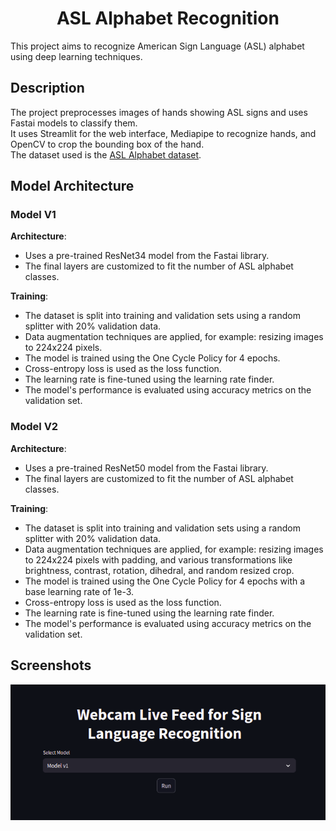 <h1 align="center">ASL Alphabet Recognition</h1>

<p align="justify">

This project aims to recognize American Sign Language (ASL) alphabet using deep learning techniques.

</p>

## Description

<p align="justify">

The project preprocesses images of hands showing ASL signs and uses Fastai models to classify them. <br>
It uses Streamlit for the web interface, Mediapipe to recognize hands, and OpenCV to crop the bounding box of the hand. <br>
The dataset used is the <a href="https://www.kaggle.com/datasets/grassknoted/asl-alphabet">ASL Alphabet dataset</a>.

</p>

## Model Architecture

### Model V1

<p style="justify">

**Architecture**:
  - Uses a pre-trained ResNet34 model from the Fastai library.
  - The final layers are customized to fit the number of ASL alphabet classes.
</p>

<p align="justify">

**Training**:
  - The dataset is split into training and validation sets using a random splitter with 20% validation data.
  - Data augmentation techniques are applied, for example: resizing images to 224x224 pixels.
  - The model is trained using the One Cycle Policy for 4 epochs.
  - Cross-entropy loss is used as the loss function.
  - The learning rate is fine-tuned using the learning rate finder.
  - The model's performance is evaluated using accuracy metrics on the validation set.
</p>

### Model V2

<p align="justify">

**Architecture**:
  - Uses a pre-trained ResNet50 model from the Fastai library.
  - The final layers are customized to fit the number of ASL alphabet classes.
</p>

<p align="justify">

**Training**:
  - The dataset is split into training and validation sets using a random splitter with 20% validation data.
  - Data augmentation techniques are applied, for example: resizing images to 224x224 pixels with padding, and various transformations like brightness, contrast, rotation, dihedral, and random resized crop.
  - The model is trained using the One Cycle Policy for 4 epochs with a base learning rate of 1e-3.
  - Cross-entropy loss is used as the loss function.
  - The learning rate is fine-tuned using the learning rate finder.
  - The model's performance is evaluated using accuracy metrics on the validation set.
</p>

## Screenshots

![img](./img/1.png)